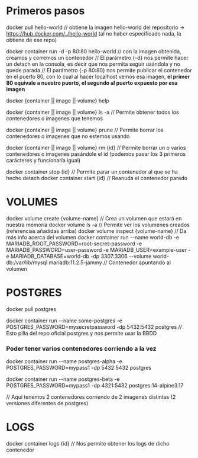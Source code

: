 # Primeros pasos
docker pull hello-world // obtiene la imagen hello-world del repositorio -> https://hub.docker.com/_/hello-world (al no haber especificado nada, la obtiene de ese repo)

docker container run -d -p 80:80 hello-world // con la imagen obtenida, creamos y corremos un contenedor
// El parámetro {-d}  nos permite hacer un detach en la consola, es decir que nos permita seguir usándola y no quede parada
// El parámetro {-p 80:80} nos permite publicar el contenedor en el puerto 80, con lo cual al hacer localhost vemos esa imagen, **el primer 80 equivale a nuestro puerto, el segundo al puerto expuesto por esa imagen**

docker {container || image || volume} help

docker {container || image || volume} ls -a // Permite obtener todos los contenedores o imagenes que tenemos

docker {container || image || volume} prune // Permite borrar los contenedores o imagenes que no estemos usando

docker {container || image || volume} rm {id} // Permite borrar un o varios contenedores o imagenes pasándole el id (podemos pasar los 3 primeros carácteres y funcionaría igual)

docker container stop {id} // Permite parar un contenedor al que se ha hecho detach
docker container start {id} // Reanuda el contenedor parado


# VOLUMES
docker volume create {volume-name} // Crea un volumen que estará en nuestra memoria
docker volume ls -a // Permite ver los volumenes creados (referencias añadidas arriba)
docker volume inspect {volume-name} // Da más info acerca del volumen
docker container run --name world-db -e MARIADB_ROOT_PASSWORD=root-secret-password -e MARIADB_PASSWORD=user-password -e MARIADB_USER=example-user -e MARIADB_DATABASE=world-db -dp 3307:3306 --volume world-db:/var/lib/mysql mariadb:11.2.5-jammy // Contenedor apuntando al volumen


# POSTGRES
docker pull postgres

docker container run --name some-postgres -e POSTGRES_PASSWORD=mysecretpassword -dp 5432:5432 postgres // Esto pilla del repo oficial postgres y nos permite usar la BBDD

### Poder tener varios contenedores corriendo a la vez
docker container run --name postgres-alpha -e POSTGRES_PASSWORD=mypass1 -dp 5432:5432 postgres

docker container run --name postgres-beta -e POSTGRES_PASSWORD=mypass1 -dp 4321:5432 postgres:14-alpine3.17

// Aquí tenemos 2 contenedores corriendo de 2 imagenes distintas (2 versiones diferentes de postgres)


# LOGS
docker container logs {id} // Nos permite obtener los logs de dicho contenedor
